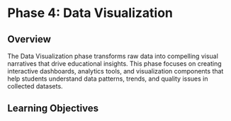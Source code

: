 # Phase 4: Data Visualization

## Overview

The Data Visualization phase transforms raw data into compelling visual narratives that drive educational insights. This phase focuses on creating interactive dashboards, analytics tools, and visualization components that help students understand data patterns, trends, and quality issues in collected datasets.

## Learning Objectives

